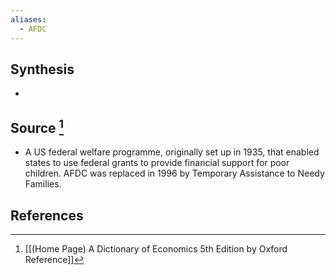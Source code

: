 ```yaml
---
aliases:
  - AFDC
---
```

## Synthesis
- 
## Source [^1]
- A US federal welfare programme, originally set up in 1935, that enabled states to use federal grants to provide financial support for poor children. AFDC was replaced in 1996 by Temporary Assistance to Needy Families.
## References

[^1]: [[(Home Page) A Dictionary of Economics 5th Edition by Oxford Reference]]